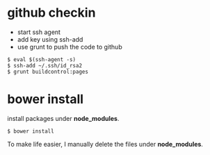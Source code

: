 # github checkin

- start ssh agent
- add key using ssh-add
- use grunt to push the code to github

```
$ eval $(ssh-agent -s)
$ ssh-add ~/.ssh/id_rsa2
$ grunt buildcontrol:pages
```

# bower install

install packages under __node_modules__.

```
$ bower install
```

To make life easier, I manually delete the files under __node_modules__.

